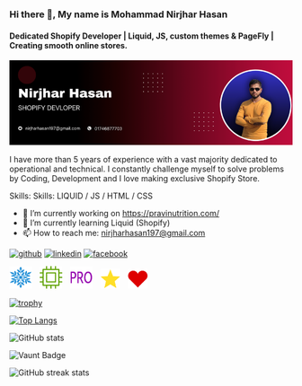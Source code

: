 ### Hi there 👋, My name is Mohammad Nirjhar Hasan
#### Dedicated Shopify Developer | Liquid, JS, custom themes & PageFly | Creating smooth online stores.
![Dedicated Shopify Developer | Liquid, JS, custom themes & PageFly | Creating smooth online stores.](https://github.com/nirjhar1/nirjhar1/blob/main/Nirjhar%20Hasan%20(1).png)

I have more than 5 years of experience with a vast majority dedicated to operational and technical. I constantly challenge myself to solve problems by Coding, Development and I love making exclusive Shopify Store.

Skills: Skills: LIQUID / JS / HTML / CSS

- 🔭 I’m currently working on https://pravinutrition.com/ 
- 🌱 I’m currently learning  Liquid (Shopify) 
- 📫 How to reach me: nirjharhasan197@gmail.com 


[<img src='https://cdn.jsdelivr.net/npm/simple-icons@3.0.1/icons/github.svg' alt='github' height='40'>](https://github.com/nirjhar1)  [<img src='https://cdn.jsdelivr.net/npm/simple-icons@3.0.1/icons/linkedin.svg' alt='linkedin' height='40'>](https://www.linkedin.com/in/nirjhar-hasan-89a5a81ba/)  [<img src='https://cdn.jsdelivr.net/npm/simple-icons@3.0.1/icons/facebook.svg' alt='facebook' height='40'>](https://www.facebook.com/md.nirjhar.hasan)  

<a href='https://archiveprogram.github.com/'><img src='https://raw.githubusercontent.com/acervenky/animated-github-badges/master/assets/acbadge.gif' width='40' height='40'></a> <a href='https://docs.github.com/en/developers'><img src='https://raw.githubusercontent.com/acervenky/animated-github-badges/master/assets/devbadge.gif' width='40' height='40'></a> <a href='https://github.com/pricing'><img src='https://raw.githubusercontent.com/acervenky/animated-github-badges/master/assets/pro.gif' width='40' height='40'></a> <a href='https://stars.github.com/'><img src='https://raw.githubusercontent.com/acervenky/animated-github-badges/master/assets/starbadge.gif' width='35' height='35'></a> <a href='https://docs.github.com/en/github/supporting-the-open-source-community-with-github-sponsors'><img src='https://raw.githubusercontent.com/acervenky/animated-github-badges/master/assets/sponsorbadge.gif' width='35' height='35'></a> 

[![trophy](https://github-profile-trophy.vercel.app/?username=nirjhar1)](https://github.com/ryo-ma/github-profile-trophy)

[![Top Langs](https://github-readme-stats.vercel.app/api/top-langs/?username=nirjhar1)](https://github.com/anuraghazra/github-readme-stats)

![GitHub stats](https://github-readme-stats.vercel.app/api?username=nirjhar1&show_icons=true&count_private=true)  

![Vaunt Badge](https://api.vaunt.dev/v1/github/entities/nirjhar1/contributions?format=svg&private=true)  

![GitHub streak stats](https://streak-stats.demolab.com/?user=nirjhar1)  

